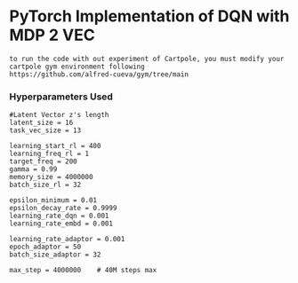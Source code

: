# PyTorch Implementation of DQN with MDP 2 VEC
	
	to run the code with out experiment of Cartpole, you must modify your cartpole gym environment following 
	https://github.com/alfred-cueva/gym/tree/main
	
### Hyperparameters Used
    
    #Latent Vector z's length
    latent_size = 16 
    task_vec_size = 13

    learning_start_rl = 400
    learning_freq_rl = 1
    target_freq = 200
    gamma = 0.99
    memory_size = 4000000
    batch_size_rl = 32

    epsilon_minimum = 0.01
    epsilon_decay_rate = 0.9999
    learning_rate_dqn = 0.001
    learning_rate_embd = 0.001

    learning_rate_adaptor = 0.001
    epoch_adaptor = 50
    batch_size_adaptor = 32

    max_step = 4000000    # 40M steps max


